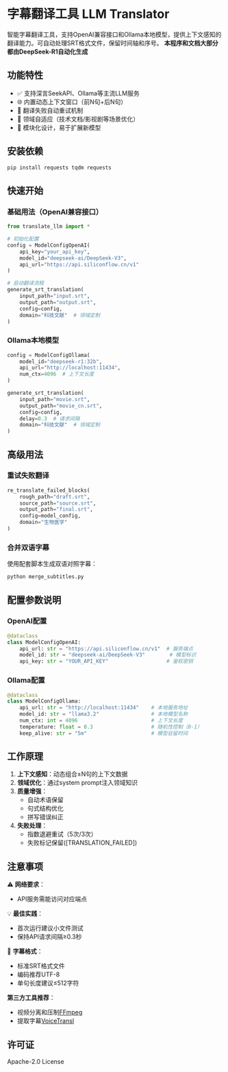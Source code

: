 
# 字幕翻译工具 LLM Translator

智能字幕翻译工具，支持OpenAI兼容接口和Ollama本地模型，提供上下文感知的翻译能力。可自动处理SRT格式文件，保留时间轴和序号。
**本程序和文档大部分都由DeepSeek-R1自动化生成**

## 功能特性

- ✅ 支持深言SeekAPI、Ollama等主流LLM服务
- 🌐 内置动态上下文窗口（前N句+后N句）
- 🔄 翻译失败自动重试机制
- 🎯 领域自适应（技术文档/影视剧等场景优化）
- 🧩 模块化设计，易于扩展新模型

## 安装依赖

```bash
pip install requests tqdm requests
```

## 快速开始

### 基础用法（OpenAI兼容接口）
```python
from translate_llm import *

# 初始化配置
config = ModelConfigOpenAI(
    api_key="your_api_key",
    model_id="deepseek-ai/DeepSeek-V3",
    api_url="https://api.siliconflow.cn/v1"
)

# 启动翻译流程
generate_srt_translation(
    input_path="input.srt",
    output_path="output.srt",
    config=config,
    domain="科技文献"  # 领域定制
)
```

### Ollama本地模型
```python
config = ModelConfigOllama(
    model_id="deepseek-r1:32b",
    api_url="http://localhost:11434",
    num_ctx=4096  # 上下文长度
)

generate_srt_translation(
    input_path="movie.srt",
    output_path="movie_cn.srt",
    config=config,
    delay=0.3  # 请求间隔
    domain="科技文献"  # 领域定制
)
```

## 高级用法

### 重试失败翻译
```python
re_translate_failed_blocks(
    rough_path="draft.srt",
    source_path="source.srt",
    output_path="final.srt",
    config=model_config,
    domain="生物医学"
)
```

### 合并双语字幕
使用配套脚本生成双语对照字幕：
```bash
python merge_subtitles.py 
```

## 配置参数说明

### OpenAI配置
```python
@dataclass
class ModelConfigOpenAI:
    api_url: str = "https://api.siliconflow.cn/v1"  # 服务端点
    model_id: str = "deepseek-ai/DeepSeek-V3"        # 模型标识
    api_key: str = "YOUR_API_KEY"                   # 鉴权密钥
```

### Ollama配置
```python
@dataclass
class ModelConfigOllama:
    api_url: str = "http://localhost:11434"    # 本地服务地址
    model_id: str = "llama3.2"                 # 本地模型名称
    num_ctx: int = 4096                        # 上下文长度
    temperature: float = 0.3                   # 随机性控制（0-1）
    keep_alive: str = "5m"                     # 模型驻留时间
```

## 工作原理

1. **上下文感知**：动态组合±N句的上下文数据
2. **领域优化**：通过system prompt注入领域知识
3. **质量增强**：
   - 自动术语保留
   - 句式结构优化
   - 拼写错误纠正
4. **失败处理**：
   - 指数退避重试（5次/3次）
   - 失败标记保留([TRANSLATION_FAILED])

## 注意事项

⚠️ **网络要求**：
- API服务需能访问对应端点

💡 **最佳实践**：
- 首次运行建议小文件测试
- 保持API请求间隔≥0.3秒

📝 **字幕格式**：
- 标准SRT格式文件
- 编码推荐UTF-8
- 单句长度建议≤512字符

**第三方工具推荐**：
- 视频分离和压制[FFmpeg](https://ffmpeg.org/)
- 提取字幕[VoiceTransl](https://github.com/shinnpuru/VoiceTransl)

## 许可证
Apache-2.0 License